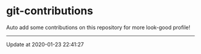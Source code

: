 # git-contributions

Auto add some contributions on this repository for more look-good profile!

---

Update at 2020-01-23 22:41:27
